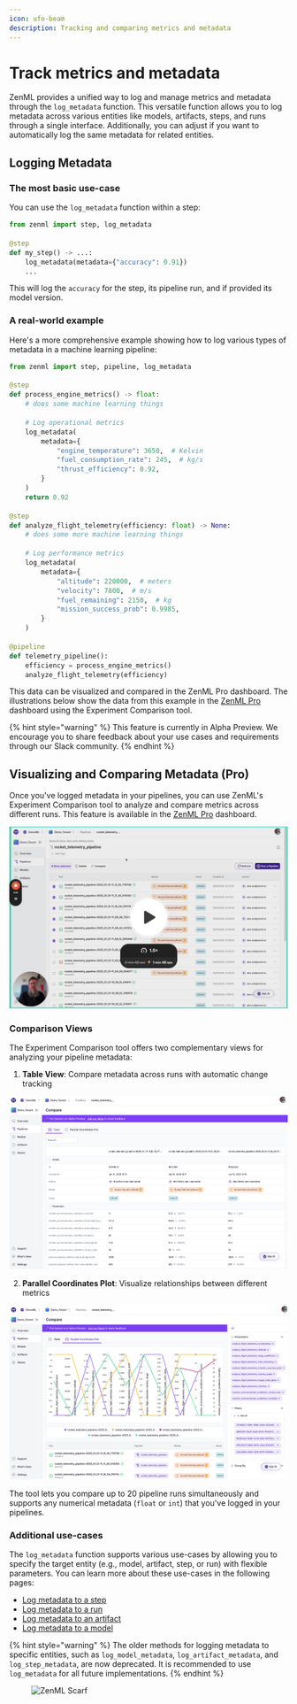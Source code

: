 ```yaml
---
icon: ufo-beam
description: Tracking and comparing metrics and metadata
---
```


# Track metrics and metadata

ZenML provides a unified way to log and manage metrics and metadata through the `log_metadata` function. This versatile function allows you to log metadata across various entities like models, artifacts, steps, and runs through a single interface. Additionally, you can adjust if you want to automatically log the same metadata for related entities.

## Logging Metadata

### The most basic use-case

You can use the `log_metadata` function within a step:

```python
from zenml import step, log_metadata

@step
def my_step() -> ...:
    log_metadata(metadata={"accuracy": 0.91})
    ...
```

This will log the `accuracy` for the step, its pipeline run, and if provided its model version.

### A real-world example

Here's a more comprehensive example showing how to log various types of metadata in a machine learning pipeline:

```python
from zenml import step, pipeline, log_metadata

@step
def process_engine_metrics() -> float:
    # does some machine learning things

    # Log operational metrics
    log_metadata(
        metadata={
            "engine_temperature": 3650,  # Kelvin
            "fuel_consumption_rate": 245,  # kg/s
            "thrust_efficiency": 0.92,
        }
    )
    return 0.92

@step
def analyze_flight_telemetry(efficiency: float) -> None:
    # does some more machine learning things

    # Log performance metrics
    log_metadata(
        metadata={
            "altitude": 220000,  # meters
            "velocity": 7800,  # m/s
            "fuel_remaining": 2150,  # kg
            "mission_success_prob": 0.9985,
        }
    )

@pipeline
def telemetry_pipeline():
    efficiency = process_engine_metrics()
    analyze_flight_telemetry(efficiency)
```

This data can be visualized and compared in the ZenML Pro dashboard. The
illustrations below show the data from this example in the [ZenML Pro](https://www.zenml.io/pro) dashboard
using the Experiment Comparison tool.

{% hint style="warning" %}
This feature is currently in Alpha Preview. We encourage you to share feedback about your use cases and requirements through our Slack community.
{% endhint %}

## Visualizing and Comparing Metadata (Pro)

Once you've logged metadata in your pipelines, you can use ZenML's Experiment Comparison tool to analyze and compare metrics across different runs. This feature is available in the [ZenML Pro](https://www.zenml.io/pro) dashboard.

[![Experiment Comparison Introduction Video](../../../../book/.gitbook/assets/experiment_comparison_video.png)](https://www.loom.com/share/693b2d829600492da7cd429766aeba6a?sid=7182e55b-31e9-4b38-a3be-07c989dbea32)

### Comparison Views

The Experiment Comparison tool offers two complementary views for analyzing your pipeline metadata:

1. **Table View**: Compare metadata across runs with automatic change tracking

![Table View](../../../../book/.gitbook/assets/table-view.png)

2. **Parallel Coordinates Plot**: Visualize relationships between different metrics

![Parallel Coordinates](../../../../book/.gitbook/assets/coordinates-view.png)

The tool lets you compare up to 20 pipeline runs simultaneously and supports any
numerical metadata (`float` or `int`) that you've logged in your pipelines.

### Additional use-cases

The `log_metadata` function supports various use-cases by allowing you to specify the target entity (e.g., model, artifact, step, or run) with flexible parameters. You can learn more about these use-cases in the following pages:

- [Log metadata to a step](attach-metadata-to-a-step.md)
- [Log metadata to a run](attach-metadata-to-a-run.md)
- [Log metadata to an artifact](attach-metadata-to-an-artifact.md)
- [Log metadata to a model](attach-metadata-to-a-model.md)

{% hint style="warning" %}
The older methods for logging metadata to specific entities, such as `log_model_metadata`, `log_artifact_metadata`, and `log_step_metadata`, are now deprecated. It is recommended to use `log_metadata` for all future implementations.
{% endhint %}

<figure><img src="https://static.scarf.sh/a.png?x-pxid=f0b4f458-0a54-4fcd-aa95-d5ee424815bc" alt="ZenML Scarf"><figcaption></figcaption></figure>
